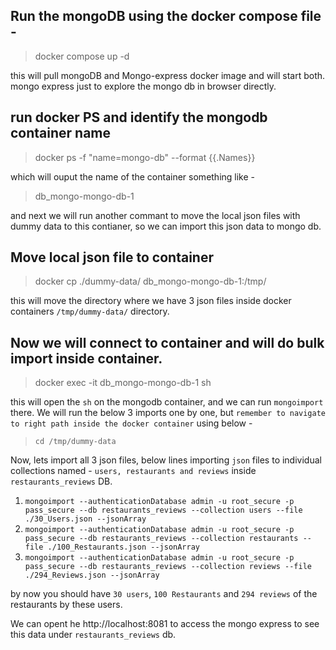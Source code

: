 ## Run the mongoDB using the docker compose file -
>docker compose up -d

this will pull mongoDB and Mongo-express docker image and will start both. mongo express just to explore the mongo db in browser directly.

## run docker PS and identify the mongodb container name 
> docker ps -f "name=mongo-db" --format {{.Names}}

which will ouput the name of the container something like - 
>db_mongo-mongo-db-1

and next we will run another commant to move the local json files with dummy data to this contianer, so we can import this json data to mongo db.

## Move local json file to container
>docker cp ./dummy-data/ db_mongo-mongo-db-1:/tmp/

this will move the directory where we have 3 json files inside docker containers `/tmp/dummy-data/` directory.

## Now we will connect to container and will do bulk import inside container.
>  docker exec -it db_mongo-mongo-db-1 sh

this will open the `sh` on the mongodb container, and we can run `mongoimport` there. We will run the below 3 imports one by one, but `remember to navigate to right path inside the docker container` using below -
>`cd /tmp/dummy-data`

Now, lets import all 3 json files, below lines importing `json` files to individual collections named - `users, restaurants and reviews` inside `restaurants_reviews` DB. 

1. `mongoimport --authenticationDatabase admin -u root_secure -p pass_secure --db restaurants_reviews --collection users --file ./30_Users.json --jsonArray`
2. `mongoimport --authenticationDatabase admin -u root_secure -p pass_secure --db restaurants_reviews --collection restaurants --file ./100_Restaurants.json --jsonArray`
3. `mongoimport --authenticationDatabase admin -u root_secure -p pass_secure --db restaurants_reviews --collection reviews --file ./294_Reviews.json --jsonArray`

by now you should have `30 users`, `100 Restaurants` and `294 reviews` of the restaurants by these users.

We can opent he http://localhost:8081 to access the mongo express to see this data under `restaurants_reviews` db.